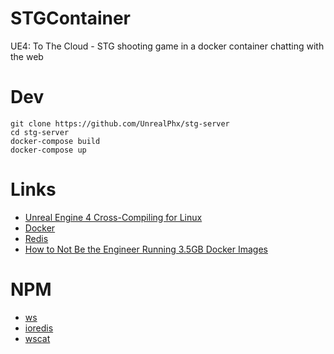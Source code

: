 # STGContainer
UE4: To The Cloud - STG shooting game in a docker container chatting with the web

# Dev
`git clone https://github.com/UnrealPhx/stg-server`  
`cd stg-server`  
`docker-compose build`  
`docker-compose up`  

# Links
- [Unreal Engine 4 Cross-Compiling for Linux](https://docs.unrealengine.com/en-us/Platforms/Linux/GettingStarted)
- [Docker](https://www.docker.com/)
- [Redis](https://redis.io/)
- [How to Not Be the Engineer Running 3.5GB Docker Images](https://www.datawire.io/not-engineer-running-3-5gb-docker-images/)

# NPM
- [ws](https://www.npmjs.com/package/ws)
- [ioredis](https://www.npmjs.com/package/ioredis)
- [wscat](https://www.npmjs.com/package/wscat)
